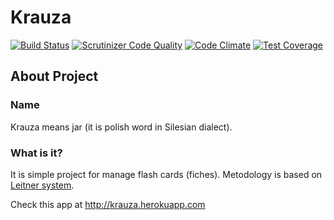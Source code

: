 # Krauza

[![Build Status](https://travis-ci.org/mejt/Krauza.svg?branch=master)](https://travis-ci.org/mejt/Krauza)
[![Scrutinizer Code Quality](https://scrutinizer-ci.com/g/mejt/FlashCards/badges/quality-score.png?b=master)](https://scrutinizer-ci.com/g/mejt/FlashCards/?branch=master)
[![Code Climate](https://codeclimate.com/github/mejt/FlashCards/badges/gpa.svg)](https://codeclimate.com/github/mejt/FlashCards)
[![Test Coverage](https://codeclimate.com/github/mejt/FlashCards/badges/coverage.svg)](https://codeclimate.com/github/mejt/FlashCards/coverage)

## About Project
### Name
Krauza means jar (it is polish word in Silesian dialect).

### What is it?
It is simple project for manage flash cards (fiches). Metodology is based on [Leitner system](https://en.wikipedia.org/wiki/Leitner_system).

Check this app at http://krauza.herokuapp.com
